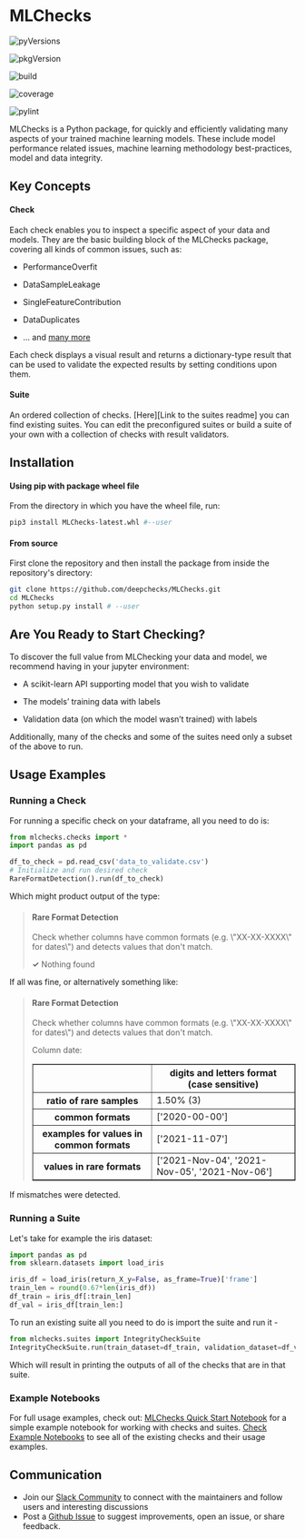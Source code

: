 
# MLChecks

![pyVersions](https://img.shields.io/pypi/pyversions/mlchecks)

![pkgVersion](https://img.shields.io/pypi/v/mlchecks)

![build](https://github.com/deepchecks/mlchecks/actions/workflows/build.yml/badge.svg)

![coverage](https://deepchecks-public.s3.eu-west-1.amazonaws.com/mlchecks/coverage.svg)

![pylint](https://deepchecks-public.s3.eu-west-1.amazonaws.com/mlchecks/pylint.svg)

 MLChecks is a Python package, for quickly and efficiently validating many aspects of your trained machine learning models. These include model performance related issues, machine learning methodology best-practices, model and data integrity.

## Key Concepts

#### Check
Each check enables you to inspect a specific aspect of your data and models. They are the basic building block of the MLChecks package, covering all kinds of common issues, such as:

-   PerformanceOverfit
    
-   DataSampleLeakage
    
-   SingleFeatureContribution
    
-   DataDuplicates
    
-   … and [many more](./notebooks/README.md)
    

Each check displays a visual result and returns a dictionary-type result that can be used to validate the expected results by setting conditions upon them.

  #### Suite
 An ordered collection of checks. [Here][Link to the suites readme] you can find existing suites. You can edit the preconfigured suites or build a suite of your own with a collection of checks with result validators.

  

## Installation

#### Using pip with package wheel file
From the directory in which you have the wheel file, run:
```bash
pip3 install MLChecks-latest.whl #--user
```

#### From source
First clone the repository and then install the package from inside the repository's directory:
```bash
git clone https://github.com/deepchecks/MLChecks.git
cd MLChecks
python setup.py install # --user
```


## Are You Ready  to Start Checking?

To discover the full value from MLChecking your data and model, we recommend having in your jupyter environment:

-   A scikit-learn API supporting model that you wish to validate
    
-   The models’ training data with labels
    
-   Validation data (on which the model wasn’t trained) with labels  

Additionally, many of the checks and some of the suites need only a subset of the above to run.

## Usage Examples

### Running a Check
For running a specific check on your dataframe, all you need to do is:
```python
from mlchecks.checks import *
import pandas as pd

df_to_check = pd.read_csv('data_to_validate.csv')
# Initialize and run desired check
RareFormatDetection().run(df_to_check)
```
Which might product output of the type:
><h4>Rare Format Detection</h4>
> <p>Check whether columns have common formats (e.g. \"XX-XX-XXXX\" for dates\") and detects values that don't match.</p>
> <p><b>&#x2713;</b> Nothing found</p>

If all was fine, or alternatively something like:
><h4>Rare Format Detection</h4>
><p>Check whether columns have common formats (e.g. \"XX-XX-XXXX\" for dates\") and detects values that don't match.</p>
>
>
> Column date:
> <table border="1" class="dataframe">
>   <thead>
>     <tr>
>       <th class="blank level0" >&nbsp;</th>
>       <th class="col_heading level0 col0" >digits and letters format (case sensitive)</th>
>     </tr>
>   </thead>
>   <tbody>
>     <tr>
>       <th id="T_ae5e3_level0_row0" class="row_heading level0 row0" >ratio of rare samples</th>
>       <td id="T_ae5e3_row0_col0" class="data row0 col0" >1.50% (3)</td>
>     </tr>
>     <tr>
>       <th id="T_ae5e3_level0_row1" class="row_heading level0 row1" >common formats</th>
>       <td id="T_ae5e3_row1_col0" class="data row1 col0" >['2020-00-00']</td>
>     </tr>
>     <tr>
>       <th id="T_ae5e3_level0_row2" class="row_heading level0 row2" >examples for values in common formats</th>
>       <td id="T_ae5e3_row2_col0" class="data row2 col0" >['2021-11-07']</td>
>     </tr>
>     <tr>
>       <th id="T_ae5e3_level0_row3" class="row_heading level0 row3" >values in rare formats</th>
>       <td id="T_ae5e3_row3_col0" class="data row3 col0" >['2021-Nov-04', '2021-Nov-05', '2021-Nov-06']</td>
>     </tr>
>   </tbody> </table>

If mismatches were detected.

### Running a Suite
Let's take for example the iris dataset:
```python
import pandas as pd
from sklearn.datasets import load_iris
```
```python
iris_df = load_iris(return_X_y=False, as_frame=True)['frame']
train_len = round(0.67*len(iris_df))
df_train = iris_df[:train_len]
df_val = iris_df[train_len:]
```
To run an existing suite all you need to do is import the suite and run it -
```python
from mlchecks.suites import IntegrityCheckSuite
IntegrityCheckSuite.run(train_dataset=df_train, validation_dataset=df_val, check_datasets_policy='both')
```
Which will result in printing the outputs of all of the checks that are in that suite.

### Example Notebooks
For full usage examples, check out: 
[MLChecks Quick Start Notebook](./examples/models/Iris%20Dataset%20CheckSuite%20Example.ipynb) for a simple example notebook for working with checks and suites.
[Check Example Notebooks](./notebooks) to see all of the existing checks and their usage examples.

## Communication
-   Join our [Slack Community](https://join.slack.com/t/mlcheckscommunity/shared_invite/zt-y28sjt1v-PBT50S3uoyWui_Deg5L_jg) to connect with the maintainers and follow users and interesting discussions
- Post a [Github Issue](https://github.com/deepchecks/MLChecks/issues) to suggest improvements, open an issue, or share feedback.

[comment]: <> "- Send us an [email](mailto:info@mlchecks.com) at info@mlchecks.com"